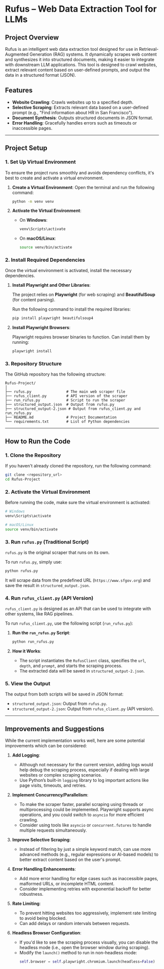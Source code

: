 # Rufus – Web Data Extraction Tool for LLMs

## Project Overview
Rufus is an intelligent web data extraction tool designed for use in Retrieval-Augmented Generation (RAG) systems. It dynamically scrapes web content and synthesizes it into structured documents, making it easier to integrate with downstream LLM applications. This tool is designed to crawl websites, extract relevant content based on user-defined prompts, and output the data in a structured format (JSON).

## Features
- **Website Crawling**: Crawls websites up to a specified depth.
- **Selective Scraping**: Extracts relevant data based on a user-defined prompt (e.g., "Find information about HR in San Francisco").
- **Document Synthesis**: Outputs structured documents in JSON format.
- **Error Handling**: Gracefully handles errors such as timeouts or inaccessible pages.

---

## Project Setup

### 1. **Set Up Virtual Environment**

To ensure the project runs smoothly and avoids dependency conflicts, it's best to create and activate a virtual environment.

1. **Create a Virtual Environment**:
   Open the terminal and run the following command:

   ```bash
   python -m venv venv
   ```

2. **Activate the Virtual Environment**:
   - On **Windows**:
     ```bash
     venv\Scripts\activate
     ```

   - On **macOS/Linux**:
     ```bash
     source venv/bin/activate
     ```

### 2. **Install Required Dependencies**

Once the virtual environment is activated, install the necessary dependencies.

1. **Install Playwright and Other Libraries**:

   The project relies on **Playwright** (for web scraping) and **BeautifulSoup** (for content parsing).

   Run the following command to install the required libraries:

   ```bash
   pip install playwright beautifulsoup4
   ```

2. **Install Playwright Browsers**:

   Playwright requires browser binaries to function. Can install them by running:

   ```bash
   playwright install
   ```

### 3. **Repository Structure**

The GitHub repository has the following structure:

```
Rufus-Project/
│
├── rufus.py                # The main web scraper file
├── rufus_client.py         # API version of the scraper
├── run_rufus.py            # Script to run the scraper
├── structured_output.json  # Output from rufus.py
├── structured_output-2.json # Output from rufus_client.py and run_rufus.py
├── README.md               # Project Documentation
└── requirements.txt        # List of Python dependencies
```

---

## How to Run the Code

### 1. **Clone the Repository**

If you haven't already cloned the repository, run the following command:

```bash
git clone <repository_url>
cd Rufus-Project
```

### 2. **Activate the Virtual Environment**

Before running the code, make sure the virtual environment is activated:

```bash
# Windows
venv\Scripts\activate

# macOS/Linux
source venv/bin/activate
```

### 3. **Run `rufus.py` (Traditional Script)**

`rufus.py` is the original scraper that runs on its own.

To run `rufus.py`, simply use:

```bash
python rufus.py
```

It will scrape data from the predefined URL (`https://www.sfgov.org`) and save the result in `structured_output.json`.

### 4. **Run `rufus_client.py` (API Version)**

`rufus_client.py` is designed as an API that can be used to integrate with other systems, like RAG pipelines.

To run `rufus_client.py`, use the following script (`run_rufus.py`):

1. **Run the `run_rufus.py` Script**:

   ```bash
   python run_rufus.py
   ```

2. **How it Works**:
   - The script instantiates the `RufusClient` class, specifies the `url`, `depth`, and `prompt`, and starts the scraping process.
   - The extracted data will be saved in `structured_output-2.json`.

### 5. **View the Output**

The output from both scripts will be saved in JSON format:

- `structured_output.json`: Output from `rufus.py`.
- `structured_output-2.json`: Output from `rufus_client.py` (API version).

---

## Improvements and Suggestions

While the current implementation works well, here are some potential improvements which can be considered:

1. **Add Logging**: 
   - Although not necessary for the current version, adding logs would help debug the scraping process, especially if dealing with large websites or complex scraping scenarios.
   - Use Python’s built-in `logging` library to log important actions like page visits, timeouts, and retries.

2. **Implement Concurrency/Parallelism**:
   - To make the scraper faster, parallel scraping using threads or multiprocessing could be implemented. Playwright supports async operations, and you could switch to `asyncio` for more efficient crawling.
   - Consider using tools like `asyncio` or `concurrent.futures` to handle multiple requests simultaneously.

3. **Improve Selective Scraping**:
   - Instead of filtering by just a simple keyword match, can use more advanced methods (e.g., regular expressions or AI-based models) to better extract content based on the user's prompt.

4. **Error Handling Enhancements**:
   - Add more error handling for edge cases such as inaccessible pages, malformed URLs, or incomplete HTML content.
   - Consider implementing retries with exponential backoff for better robustness.

5. **Rate Limiting**:
   - To prevent hitting websites too aggressively, implement rate limiting to avoid being blocked.
   - Can add delays or random intervals between requests.

6. **Headless Browser Configuration**:
   - If you'd like to see the scraping process visually, you can disable the headless mode (i.e., open the browser window during scraping).
   - Modify the `launch()` method to run in non-headless mode:
     ```python
     self.browser = self.playwright.chromium.launch(headless=False)
     ```
